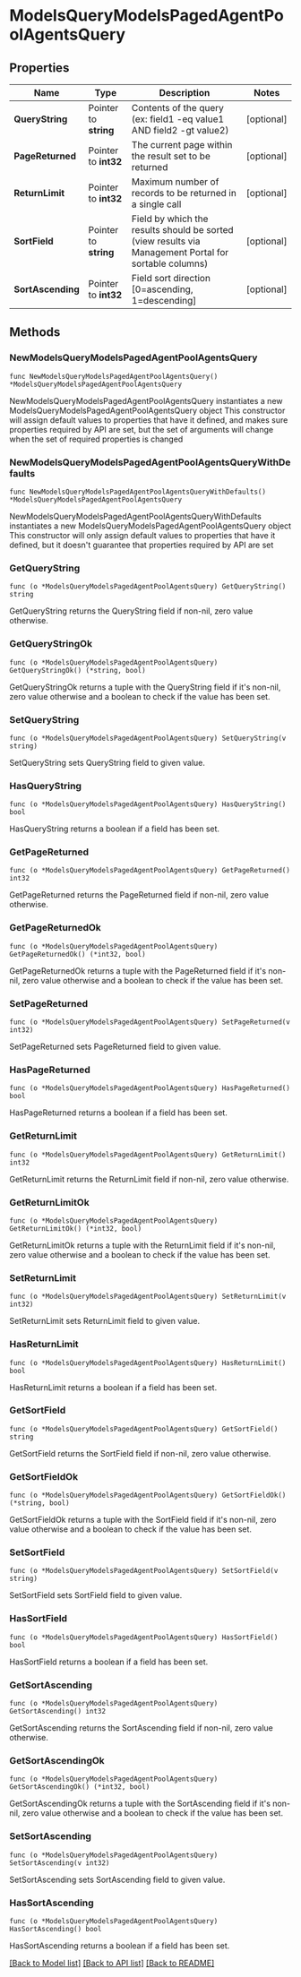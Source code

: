 # ModelsQueryModelsPagedAgentPoolAgentsQuery

## Properties

Name | Type | Description | Notes
------------ | ------------- | ------------- | -------------
**QueryString** | Pointer to **string** | Contents of the query (ex: field1 -eq value1 AND field2 -gt value2) | [optional] 
**PageReturned** | Pointer to **int32** | The current page within the result set to be returned | [optional] 
**ReturnLimit** | Pointer to **int32** | Maximum number of records to be returned in a single call | [optional] 
**SortField** | Pointer to **string** | Field by which the results should be sorted (view results via Management Portal for sortable columns) | [optional] 
**SortAscending** | Pointer to **int32** | Field sort direction [0&#x3D;ascending, 1&#x3D;descending] | [optional] 

## Methods

### NewModelsQueryModelsPagedAgentPoolAgentsQuery

`func NewModelsQueryModelsPagedAgentPoolAgentsQuery() *ModelsQueryModelsPagedAgentPoolAgentsQuery`

NewModelsQueryModelsPagedAgentPoolAgentsQuery instantiates a new ModelsQueryModelsPagedAgentPoolAgentsQuery object
This constructor will assign default values to properties that have it defined,
and makes sure properties required by API are set, but the set of arguments
will change when the set of required properties is changed

### NewModelsQueryModelsPagedAgentPoolAgentsQueryWithDefaults

`func NewModelsQueryModelsPagedAgentPoolAgentsQueryWithDefaults() *ModelsQueryModelsPagedAgentPoolAgentsQuery`

NewModelsQueryModelsPagedAgentPoolAgentsQueryWithDefaults instantiates a new ModelsQueryModelsPagedAgentPoolAgentsQuery object
This constructor will only assign default values to properties that have it defined,
but it doesn't guarantee that properties required by API are set

### GetQueryString

`func (o *ModelsQueryModelsPagedAgentPoolAgentsQuery) GetQueryString() string`

GetQueryString returns the QueryString field if non-nil, zero value otherwise.

### GetQueryStringOk

`func (o *ModelsQueryModelsPagedAgentPoolAgentsQuery) GetQueryStringOk() (*string, bool)`

GetQueryStringOk returns a tuple with the QueryString field if it's non-nil, zero value otherwise
and a boolean to check if the value has been set.

### SetQueryString

`func (o *ModelsQueryModelsPagedAgentPoolAgentsQuery) SetQueryString(v string)`

SetQueryString sets QueryString field to given value.

### HasQueryString

`func (o *ModelsQueryModelsPagedAgentPoolAgentsQuery) HasQueryString() bool`

HasQueryString returns a boolean if a field has been set.

### GetPageReturned

`func (o *ModelsQueryModelsPagedAgentPoolAgentsQuery) GetPageReturned() int32`

GetPageReturned returns the PageReturned field if non-nil, zero value otherwise.

### GetPageReturnedOk

`func (o *ModelsQueryModelsPagedAgentPoolAgentsQuery) GetPageReturnedOk() (*int32, bool)`

GetPageReturnedOk returns a tuple with the PageReturned field if it's non-nil, zero value otherwise
and a boolean to check if the value has been set.

### SetPageReturned

`func (o *ModelsQueryModelsPagedAgentPoolAgentsQuery) SetPageReturned(v int32)`

SetPageReturned sets PageReturned field to given value.

### HasPageReturned

`func (o *ModelsQueryModelsPagedAgentPoolAgentsQuery) HasPageReturned() bool`

HasPageReturned returns a boolean if a field has been set.

### GetReturnLimit

`func (o *ModelsQueryModelsPagedAgentPoolAgentsQuery) GetReturnLimit() int32`

GetReturnLimit returns the ReturnLimit field if non-nil, zero value otherwise.

### GetReturnLimitOk

`func (o *ModelsQueryModelsPagedAgentPoolAgentsQuery) GetReturnLimitOk() (*int32, bool)`

GetReturnLimitOk returns a tuple with the ReturnLimit field if it's non-nil, zero value otherwise
and a boolean to check if the value has been set.

### SetReturnLimit

`func (o *ModelsQueryModelsPagedAgentPoolAgentsQuery) SetReturnLimit(v int32)`

SetReturnLimit sets ReturnLimit field to given value.

### HasReturnLimit

`func (o *ModelsQueryModelsPagedAgentPoolAgentsQuery) HasReturnLimit() bool`

HasReturnLimit returns a boolean if a field has been set.

### GetSortField

`func (o *ModelsQueryModelsPagedAgentPoolAgentsQuery) GetSortField() string`

GetSortField returns the SortField field if non-nil, zero value otherwise.

### GetSortFieldOk

`func (o *ModelsQueryModelsPagedAgentPoolAgentsQuery) GetSortFieldOk() (*string, bool)`

GetSortFieldOk returns a tuple with the SortField field if it's non-nil, zero value otherwise
and a boolean to check if the value has been set.

### SetSortField

`func (o *ModelsQueryModelsPagedAgentPoolAgentsQuery) SetSortField(v string)`

SetSortField sets SortField field to given value.

### HasSortField

`func (o *ModelsQueryModelsPagedAgentPoolAgentsQuery) HasSortField() bool`

HasSortField returns a boolean if a field has been set.

### GetSortAscending

`func (o *ModelsQueryModelsPagedAgentPoolAgentsQuery) GetSortAscending() int32`

GetSortAscending returns the SortAscending field if non-nil, zero value otherwise.

### GetSortAscendingOk

`func (o *ModelsQueryModelsPagedAgentPoolAgentsQuery) GetSortAscendingOk() (*int32, bool)`

GetSortAscendingOk returns a tuple with the SortAscending field if it's non-nil, zero value otherwise
and a boolean to check if the value has been set.

### SetSortAscending

`func (o *ModelsQueryModelsPagedAgentPoolAgentsQuery) SetSortAscending(v int32)`

SetSortAscending sets SortAscending field to given value.

### HasSortAscending

`func (o *ModelsQueryModelsPagedAgentPoolAgentsQuery) HasSortAscending() bool`

HasSortAscending returns a boolean if a field has been set.


[[Back to Model list]](../README.md#documentation-for-models) [[Back to API list]](../README.md#documentation-for-api-endpoints) [[Back to README]](../README.md)


